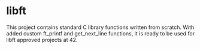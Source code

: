 # libft
This project contains standard C library functions written from scratch. With added custom ft_printf and get_next_line functions, it is ready to be used for libft approved projects at 42.
